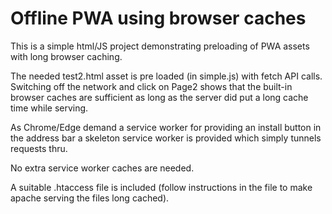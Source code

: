 # Offline PWA using browser caches
This is a simple html/JS project demonstrating preloading of PWA assets with long browser caching.


The needed test2.html asset is pre loaded (in simple.js) with fetch API calls.
Switching off the network and click on Page2 shows that the built-in browser caches are sufficient as long as the server did put a long cache time while serving. 


As Chrome/Edge demand a service worker for providing an install button in the address bar a skeleton service worker is provided which simply tunnels requests thru. 

No extra service worker caches are needed.


A suitable .htaccess file is included (follow instructions in the file to make apache serving the files long cached).

